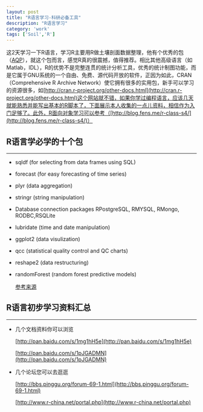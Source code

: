 ```yaml
---
layout: post
title: "R语言学习-科研必备工具"
description: "R语言学习"
category: 'work'
tags: ['Soil','R']
---
```


这2天学习一下R语言，学习R主要用R做土壤剖面数据整理，他有个优秀的包（[AQP](http://aqp.r-forge.r-project.org/)），就这个包而言，感觉R真的很震撼，值得推荐。相比其他高级语言（如Matlab，IDL），R的优势不是完整连贯的统计分析工具，优秀的统计制图功能，而是它属于GNU系统的一个自由、免费、源代码开放的软件，正因为如此，CRAN（Comprehensive R Archive Network）使它拥有很多的实用包，新手可以学习的资源很多，如[http://cran.r-project.org/other-docs.html](http://cran.r-project.org/other-docs.html)这个网站就不错，如果你学过编程语言，应该几天就能熟悉并能写出基本的R脚本了，下面展示本人收集的一点儿资料，相信作为入门足够了。此外，R面向对象学习可以参考（[http://blog.fens.me/r-class-s4/](http://blog.fens.me/r-class-s4/)）

<!--more-->

## R语言学必学的十个包 ##


----------

- sqldf (for selecting from data frames using SQL)
- forecast (for easy forecasting of time series)
- plyr (data aggregation)
- stringr (string manipulation)
- Database connection packages RPostgreSQL, RMYSQL, RMongo, RODBC,RSQLite
- lubridate (time and date manipulation)
- ggplot2 (data visulization)
- qcc (statistical quality control and QC charts)
- reshape2 (data restructuring)
- randomForest (random forest predictive models)

    [参考来源](http://blog.sina.com.cn/sblog_585d6f200102uzp1.html)

## R语言初步学习资料汇总 ##


----------


- 几个文档资料你可以浏览

    [http://pan.baidu.com/s/1mg1hH5e](http://pan.baidu.com/s/1mg1hH5e)

    [http://pan.baidu.com/s/1pJGADMN](http://pan.baidu.com/s/1pJGADMN)


- 几个论坛您可以去逛逛

    [http://bbs.pinggu.org/forum-69-1.html](http://bbs.pinggu.org/forum-69-1.html)

    [http://www.r-china.net/portal.php](http://www.r-china.net/portal.php)








